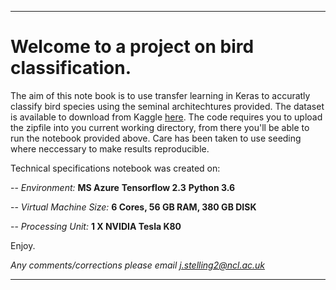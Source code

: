 ___
# Welcome to a project on bird classification.

The aim of this note book is to use transfer learning in Keras to accuratly classify bird species using the seminal architechtures provided. The dataset is available to download from Kaggle [here](https://www.kaggle.com/gpiosenka/100-bird-species). The code requires you to upload the zipfile into you current working directory, from there you'll be able to run the notebook provided above. Care has been taken to use seeding where neccessary to make results reproducible. 


Technical specifications notebook was created on:

-- *Environment:*  **MS Azure** **Tensorflow 2.3** **Python 3.6**

-- *Virtual Machine Size:*  **6 Cores, 56 GB RAM, 380 GB DISK**

-- *Processing Unit:*  **1 X NVIDIA Tesla K80**



Enjoy.

*Any comments/corrections please email j.stelling2@ncl.ac.uk*
___
